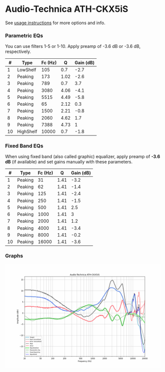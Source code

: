# Audio-Technica ATH-CKX5iS
See [usage instructions](https://github.com/jaakkopasanen/AutoEq#usage) for more options and info.

### Parametric EQs
You can use filters 1-5 or 1-10. Apply preamp of -3.6 dB or -3.6 dB, respectively.

|   # | Type      |   Fc (Hz) |    Q |   Gain (dB) |
|-----|-----------|-----------|------|-------------|
|   1 | LowShelf  |       105 | 0.7  |        -2.7 |
|   2 | Peaking   |       173 | 1.02 |        -2.6 |
|   3 | Peaking   |       789 | 0.7  |         3.7 |
|   4 | Peaking   |      3080 | 4.06 |        -4.1 |
|   5 | Peaking   |      5515 | 4.49 |        -5.8 |
|   6 | Peaking   |        65 | 2.12 |         0.3 |
|   7 | Peaking   |      1500 | 2.21 |        -0.8 |
|   8 | Peaking   |      2060 | 4.62 |         1.7 |
|   9 | Peaking   |      7388 | 4.73 |         1   |
|  10 | HighShelf |     10000 | 0.7  |        -1.8 |

### Fixed Band EQs
When using fixed band (also called graphic) equalizer, apply preamp of **-3.6 dB** (if available) and set gains manually with these parameters.

|   # | Type    |   Fc (Hz) |    Q |   Gain (dB) |
|-----|---------|-----------|------|-------------|
|   1 | Peaking |        31 | 1.41 |        -3.2 |
|   2 | Peaking |        62 | 1.41 |        -1.4 |
|   3 | Peaking |       125 | 1.41 |        -2.4 |
|   4 | Peaking |       250 | 1.41 |        -1.5 |
|   5 | Peaking |       500 | 1.41 |         2.5 |
|   6 | Peaking |      1000 | 1.41 |         3   |
|   7 | Peaking |      2000 | 1.41 |         1.2 |
|   8 | Peaking |      4000 | 1.41 |        -3.4 |
|   9 | Peaking |      8000 | 1.41 |        -0.2 |
|  10 | Peaking |     16000 | 1.41 |        -3.6 |

### Graphs
![](./Audio-Technica%20ATH-CKX5iS.png)

